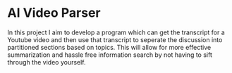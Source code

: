 # AI Video Parser
In this project I aim to develop a program which can get the transcript for a Youtube video and then use that transcript to seperate the discussion into partitioned sections based on topics. This will allow for more effective summarization and hassle free information search by not having to sift through the video yourself. 
